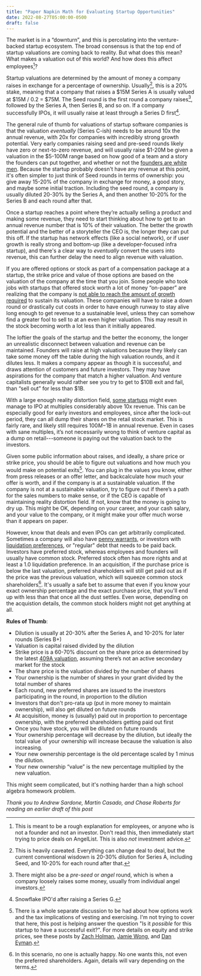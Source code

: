 ```yaml
---
title: "Paper Napkin Math for Evaluating Startup Opportunities"
date: 2022-08-27T05:00:00-0500
draft: false
---
```


The market is in a “downturn”, and this is percolating into the venture-backed
startup ecosystem. The broad consensus is that the top end of startup valuations
are coming back to reality. But what does this mean? What makes a valuation out
of this world? And how does this affect employees[^1]?

Startup valuations are determined by the amount of money a company raises in
exchange for a percentage of ownership. Usually[^2], this is a 20% stake, meaning
that a company that raises a $15M Series A is usually valued at $15M / 0.2 =
$75M. The Seed round is the first round a company raises[^3], followed by the
Series A, then Series B, and so on. If a company successfully IPOs, it will
usually raise at least through a Series D first[^4].

The general rule of thumb for valuations of startup software companies is that
the valuation _eventually_ (Series C-ish) needs to be around 10x the annual
revenue, with 20x for companies with incredibly strong growth potential. Very
early companies raising seed and pre-seed rounds likely have zero or
next-to-zero revenue, and will usually raise $1-20M be given a valuation in the
$5-100M range based on how good of a team and a story the founders can put
together, and whether or not the [founders are white men][white-male-founders].
Because the startup probably doesn't have any revenue at this point, it's often
simpler to just think of Seed rounds in terms of ownership: you give away 15-20%
of the company in exchange for money, a good story, and maybe some initial
traction. Including the seed round, a company is usually diluted 20-30% by the
Series A, and then another 10-20% for the Series B and each round after that.

Once a startup reaches a point where they’re actually selling a product and
making some revenue, they need to start thinking about how to get to an annual
revenue number that is 10% of their valuation. The better the growth potential
and the better of a storyteller the CEO is, the longer they can put this off. If
the startup has network effects (like a social network), or if user growth is
really strong and bottom-up (like a developer-focused infra startup), and
there's a clear way to _eventually_ convert the users into revenue, this can
further delay the need to align revenue with valuation.

If you are offered options or stock as part of a compensation package at a
startup, the strike price and value of those options are based on the valuation
of the company at the time that you join. Some people who took jobs with
startups that offered stock worth a lot of money “on-paper” are realizing that
the company is [not able to reach the amount of growth required][bolt-oops] to
sustain its valuation. These companies will have to raise a down round or
drastically cut costs in order to have enough runway to stay alive long enough
to get revenue to a sustainable level, unless they can somehow find a greater
fool to sell to at an even higher valuation. This may result in the stock
becoming worth a lot less than it initially appeared.

The loftier the goals of the startup and the better the economy, the longer an
unrealistic disconnect between valuation and revenue can be maintained. Founders
will raise at high valuations because they likely can take some money off the
table during the high valuation rounds, and it dilutes less. It makes a company
appear as though it is successful, and draws attention of customers and future
investors. They may have aspirations for the company that match a higher
valuation. And venture capitalists generally would rather see you try to get to
$10B exit and fail, than “sell out” for less than $1B.

With a large enough reality distortion field, [some startups][nyse-net] might
even manage to IPO at multiples considerably above 10x revenue. This can be
especially good for early investors and employees, since after the lock-out
period, they can all dump their shares on the retail stock market. This is
fairly rare, and likely still requires $100M-$1B in annual revenue. Even in
cases with sane multiples, it’s not necessarily wrong to think of venture
capital as a dump on retail---someone is paying out the valuation back to the
investors.

Given some public information about raises, and ideally, a share price or strike
price, you should be able to figure out valuations and how much you would make
on potential exits[^6]. You can plug in the values you know, either from press
releases or an offer letter, and backcalculate how much your offer is worth, and
if the company is at a sustainable valuation. If the company is not at a
sustainable valuation, try to figure out if there’s a path for the sales numbers
to make sense, or if the CEO is capable of maintaining reality distortion field.
If not, know that the money is going to dry up. This might be OK, depending on
your career, and your cash salary, and your value to the company, or it might
make your offer much worse than it appears on paper.

However, know that deals and even IPOs can get arbitrarily complicated.
Sometimes a company will also have [penny warrants][penny-warrant], or investors
with [liquidation preferences][liq-prefs], or "regular" debt that needs to be
paid back. Investors have preferred stock, whereas employees and founders will
usually have common stock. Preferred stock often has more rights and at least a
1.0 liquidation preference. In an acquisition, if the purchase price is below
the last valuation, preferred shareholders will still get paid out as if the
price was the previous valuation, which will squeeze common stock
shareholders[^5].  It's usually a safe bet to assume that even if you know your
exact ownership percentage and the exact purchase price, that you'll end up with
less than that once all the dust settles. Even worse, depending on the
acquistion details, the common stock holders might not get anything at all.

**Rules of Thumb**:
* Dilution is usually at 20-30% after the Series A, and 10-20% for later rounds (Series B+)
* Valuation is capital raised divided by the dilution
* Strike price is a 60-70% discount on the share price as determined by the latest [409A valuation][409a], assuming there’s not an active secondary market for the stock
* The share price is the valuation divided by the number of shares
* Your ownership is the number of shares in your grant divided by the total number of shares
* Each round, new preferred shares are issued to the investors participating in the round, in proportion to the dilution
* Investors that don't pro-rata up (put in more money to maintain ownership), will also get diluted on future rounds
* At acquisition, money is (usually) paid out in proportion to percentage ownership, with the preferred shareholders getting paid out first
* Once you have stock, you will be diluted on future rounds
* Your ownership percentage will decrease by the dilution, but ideally the total value of your ownership will increase because the valuation is also increasing.
* Your new ownership percentage is the old percentage scaled by 1 minus the dilution.
* Your new ownership “value” is the new percentage multiplied by the new valuation.

This might seem complicated, but it's nothing harder than a high school algebra
homework problem.

_Thank you to Andrew Sardone, Martin Casado, and Chase Roberts for reading an earlier draft of this post_

[white-male-founders]: https://www.techstars.com/the-line/pov/why-do-white-men-raise-more-vc-dollars-than-anyone-else
[bolt-oops]: https://www.nytimes.com/2022/05/10/business/bolt-start-up-ryan-breslow-investors.html
[nyse-net]: https://www.google.com/finance/quote/NET:NYSE
[liq-prefs]: https://www.investopedia.com/terms/l/liquidation-preference.asp
[penny-warrant]: https://www.cooleygo.com/what-you-should-know-about-warrants/
[409a]: https://carta.com/blog/what-is-a-409a-valuation
[holman-options]: https://zachholman.com/posts/fuck-your-90-day-exercise-window/
[wong-options]: https://jamie-wong.com/post/valley-equity/
[dan-options]: https://medium.com/@DanEyman/8-questions-to-ask-about-startup-equity-before-accepting-the-job-a9c8954b6ad7

[^1]: This is meant to be a rough explanation for employees, or anyone who is
  not a founder and not an investor. Don't read this, then immediately start
  trying to price deals on AngelList. This is also _not_ investment advice.
[^2]: This is heavily caveated. Everything can change deal to deal, but the
  current conventional wisdown is 20-30% dilution for Series A, including Seed,
  and 10-20% for each round after that.
[^3]: There might also be a _pre-seed_ or _angel_ round, which is when a
  company loosely raises some money, usually from individual angel investors.
[^4]: Snowflake IPO'd after raising a Series G.
[^5]: In this scenario, no one is actually happy. No one wants this, not even
  the preferred shareholders. Again, details will vary depending on the terms.
[^6]: There is a whole separate discussion to be had about how options work and
  the tax implications of vesting and exercising. I'm not trying to cover that
  here, this post is helping answer the question "Is it _possible_ for this
  startup to have a successful exit?". For more details on equity and strike
  prices, see these posts by [Zach Holman][holman-options], [Jamie
  Wong][wong-options], and [Dan Eyman][dan-options].
